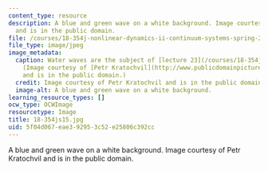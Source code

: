 ```yaml
---
content_type: resource
description: A blue and green wave on a white background. Image courtesy of Petr Kratochvil
  and is in the public domain.
file: /courses/18-354j-nonlinear-dynamics-ii-continuum-systems-spring-2015/5f04d067eae392953c52e25806c392cc_18-354js15.jpg
file_type: image/jpeg
image_metadata:
  caption: Water waves are the subject of [lecture 23](/courses/18-354j-nonlinear-dynamics-ii-continuum-systems-spring-2015/resources/mit18_354js15_ch23).
    (Image courtesy of [Petr Kratochvil](http://www.publicdomainpictures.net/view-image.php?image=1218)
    and is in the public domain.)
  credit: Image courtesy of Petr Kratochvil and is in the public domain.
  image-alt: A blue and green wave on a white background.
learning_resource_types: []
ocw_type: OCWImage
resourcetype: Image
title: 18-354js15.jpg
uid: 5f04d067-eae3-9295-3c52-e25806c392cc
---
```

A blue and green wave on a white background. Image courtesy of Petr Kratochvil and is in the public domain.

